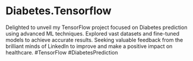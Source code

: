 # Diabetes.Tensorflow
Delighted to unveil my TensorFlow project focused on Diabetes prediction using advanced ML techniques. Explored vast datasets and fine-tuned models to achieve accurate results. Seeking valuable feedback from the brilliant minds of LinkedIn to improve and make a positive impact on healthcare. #TensorFlow #DiabetesPrediction 
